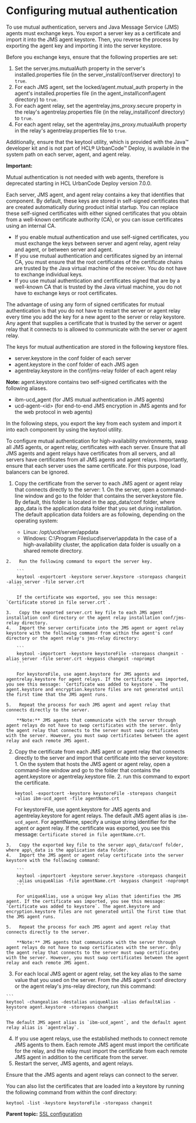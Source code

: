 # Configuring mutual authentication

To use mutual authentication, servers and Java Message Service \(JMS\) agents must exchange keys. You export a server key as a certificate and import it into the JMS agent keystore. Then, you reverse the process by exporting the agent key and importing it into the server keystore.

Before you exchange keys, ensure that the following properties are set:

1.  Set the server.jms.mutualAuth property in the server's installed.properties file \(in the server\_install/conf/server directory\) to `true`.
2.  For each JMS agent, set the locked/agent.mutual\_auth property in the agent's installed.properties file \(in the agent\_install\\conf\\agent directory\) to `true`.
3.  For each agent relay, set the agentrelay.jms\_proxy.secure property in the relay's agentrelay.properties file \(in the relay\_install\\conf directory\) to `true`.
4.  For each agent relay, set the agentrelay.jms\_proxy.mutualAuth property in the relay's agentrelay.properties file to `true`.

Additionally, ensure that the keytool utility, which is provided with the Java™ developer kit and is not part of HCL® UrbanCode™ Deploy, is available in the system path on each server, agent, and agent relay.

**Important:** 

Mutual authentication is not needed with web agents, therefore is deprecated starting in HCL UrbanCode Deploy version 7.0.0.

Each server, JMS agent, and agent relay contains a key that identifies that component. By default, these keys are stored in self-signed certificates that are created automatically during product initial startup. You can replace these self-signed certificates with either signed certificates that you obtain from a well-known certificate authority \(CA\), or you can issue certificates using an internal CA.

-   If you enable mutual authentication and use self-signed certificates, you must exchange the keys between server and agent relay, agent relay and agent, or between server and agent.
-   If you use mutual authentication and certificates signed by an internal CA, you must ensure that the root certificates of the certificate chains are trusted by the Java virtual machine of the receiver. You do not have to exchange individual keys.
-   If you use mutual authentication and certificates signed that are by a well-known CA that is trusted by the Java virtual machine, you do not have to exchange keys or root certificates.

The advantage of using any form of signed certificates for mutual authentication is that you do not have to restart the server or agent relay every time you add the key for a new agent to the server or relay keystore. Any agent that supplies a certificate that is trusted by the server or agent relay that it connects to is allowed to communicate with the server or agent relay.

The keys for mutual authentication are stored in the following keystore files.

-   server.keystore in the conf folder of each server
-   agent.keystore in the conf folder of each JMS agen
-   agentrelay.keystore in the conf/jms-relay folder of each agent relay

**Note:** agent.keystore contains two self-signed certificates with the following aliases.

-   ibm-ucd\_agent \(for JMS mutual authentication in JMS agents\)
-   ucd-agent-<id\> \(for end-to-end JMS encryption in JMS agents and for the web protocol in web agents\)

In the following steps, you export the key from each system and import it into each component by using the keytool utility.

To configure mutual authentication for high-availability environments, swap all JMS agents, or agent relay, certificates with each server. Ensure that all JMS agents and agent relays have certificates from all servers, and all servers have certificates from all JMS agents and agent relays. Importantly, ensure that each server uses the same certificate. For this purpose, load balancers can be ignored.

1.   Copy the certificate from the server to each JMS agent or agent relay that connects directly to the server: 
    1.   On the server, open a command-line window and go to the folder that contains the server.keystore file. By default, this folder is located in the app\_data/conf folder, where app\_data is the application data folder that you set during installation. The default application data folders are as following, depending on the operating system:

        -   Linux: /opt/ucd/server/appdata
        -   Windows: C:\\Program Files\\ucd\\server\\appdata
        In the case of a high-availability cluster, the application data folder is usually on a shared remote directory.

    2.   Run the following command to export the server key. 

        ```
        keytool -exportcert -keystore server.keystore -storepass changeit -alias server -file server.crt
        ```

        If the certificate was exported, you see this message: `Certificate stored in file server.crt`.

    3.   Copy the exported server.crt key file to each JMS agent installation conf directory or the agent relay installation conf/jms-relay directory. 
    4.   Import the server certificate into the JMS agent or agent relay keystore with the following command from within the agent's conf directory or the agent relay's jms-relay directory: 

        ```
        keytool -importcert -keystore keystoreFile -storepass changeit -alias server -file server.crt -keypass changeit -noprompt
        ```

        For keystoreFile, use agent.keystore for JMS agents and agentrelay.keystore for agent relays. If the certificate was imported, you see this message: `Certificate was added to keystore`. The agent.keystore and encryption.keystore files are not generated until the first time that the JMS agent runs.

    5.   Repeat the process for each JMS agent and agent relay that connects directly to the server. 

        **Note:** JMS agents that communicate with the server through agent relays do not have to swap certificates with the server. Only the agent relay that connects to the server must swap certificates with the server. However, you must swap certificates between the agent relay and each remote JMS agent.

2.   Copy the certificate from each JMS agent or agent relay that connects directly to the server and import that certificate into the server keystore: 
    1.   On the system that hosts the JMS agent or agent relay, open a command-line window and go to the folder that contains the agent.keystore or agentrelay.keystore file. 
    2.   run this command to export the certificate. 

        ```
        keytool -exportcert -keystore keystoreFile -storepass changeit 
        -alias ibm-ucd_agent -file agentName.crt
        ```

        For keystoreFile, use agent.keystore for JMS agents and agentrelay.keystore for agent relays. The default JMS agent alias is `ibm-ucd_agent`. For agentName, specify a unique string identifier for the agent or agent relay. If the certificate was exported, you see this message: `Certificate stored in file agentName.crt`.

    3.   Copy the exported key file to the server app\_data/conf folder, where app\_data is the application data folder. 
    4.   Import the JMS agent or agent relay certificate into the server keystore with the following command: 

        ```
        keytool -importcert -keystore server.keystore -storepass changeit 
        -alias uniqueAlias -file agentName.crt -keypass changeit -noprompt
        ```

        For uniqueAlias, use a unique key alias that identifies the JMS agent. If the certificate was imported, you see this message: `Certificate was added to keystore`. The agent.keystore and encryption.keystore files are not generated until the first time that the JMS agent runs.

    5.   Repeat the process for each JMS agent and agent relay that connects directly to the server. 

        **Note:** JMS agents that communicate with the server through agent relays do not have to swap certificates with the server. Only the agent relay that connects to the server must swap certificates with the server. However, you must swap certificates between the agent relay and each remote JMS agent.

3.   For each local JMS agent or agent relay, set the key alias to the same value that you used on the server. From the JMS agent's conf directory or the agent relay's jms-relay directory, run this command:

    ```
    keytool -changealias -destalias uniqueAlias -alias defaultAlias -keystore agent.keystore -storepass changeit
    ```

    The default JMS agent alias is `ibm-ucd_agent`, and the default agent relay alias is `agentrelay`.

4.   If you use agent relays, use the established methods to connect remote JMS agents to them. Each remote JMS agent must import the certificate for the relay, and the relay must import the certificate from each remote JMS agent in addition to the certificate from the server.
5.   Restart the server, JMS agents, and agent relays. 

Ensure that the JMS agents and agent relays can connect to the server.

You can also list the certificates that are loaded into a keystore by running the following command from within the conf directory:

```
keytool -list -keystore keystoreFile -storepass changeit
```

**Parent topic:** [SSL configuration](../../com.udeploy.doc/topics/SSLinstall.md)

